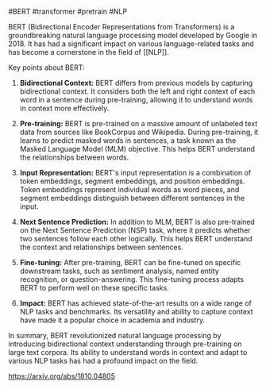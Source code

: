 #BERT #transformer #pretrain #NLP 

BERT (Bidirectional Encoder Representations from Transformers) is a groundbreaking natural language processing model developed by Google in 2018. It has had a significant impact on various language-related tasks and has become a cornerstone in the field of [[NLP]].

Key points about BERT:

1. **Bidirectional Context:** BERT differs from previous models by capturing bidirectional context. It considers both the left and right context of each word in a sentence during pre-training, allowing it to understand words in context more effectively.
    
2. **Pre-training:** BERT is pre-trained on a massive amount of unlabeled text data from sources like BookCorpus and Wikipedia. During pre-training, it learns to predict masked words in sentences, a task known as the Masked Language Model (MLM) objective. This helps BERT understand the relationships between words.
    
3. **Input Representation:** BERT's input representation is a combination of token embeddings, segment embeddings, and position embeddings. Token embeddings represent individual words as word pieces, and segment embeddings distinguish between different sentences in the input.
    
4. **Next Sentence Prediction:** In addition to MLM, BERT is also pre-trained on the Next Sentence Prediction (NSP) task, where it predicts whether two sentences follow each other logically. This helps BERT understand the context and relationships between sentences.
    
5. **Fine-tuning:** After pre-training, BERT can be fine-tuned on specific downstream tasks, such as sentiment analysis, named entity recognition, or question-answering. This fine-tuning process adapts BERT to perform well on these specific tasks.
    
6. **Impact:** BERT has achieved state-of-the-art results on a wide range of NLP tasks and benchmarks. Its versatility and ability to capture context have made it a popular choice in academia and industry.
    

In summary, BERT revolutionized natural language processing by introducing bidirectional context understanding through pre-training on large text corpora. Its ability to understand words in context and adapt to various NLP tasks has had a profound impact on the field.

https://arxiv.org/abs/1810.04805